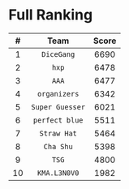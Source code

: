 # Full Ranking
| # | Team | Score |
|:-:|:----:|:------:|
| 1 | `DiceGang` | 6690 |
| 2 | `hxp` | 6478 |
| 3 | `AAA` | 6477 |
| 4 | `organizers` | 6342 |
| 5 | `Super Guesser` | 6021 |
| 6 | `perfect blue` | 5511 |
| 7 | `Straw Hat` | 5464 |
| 8 | `Cha Shu` | 5398 |
| 9 | `TSG` | 4800 |
| 10 | `KMA.L3N0V0` | 1982 |
